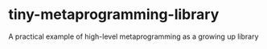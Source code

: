 tiny-metaprogramming-library
============================

A practical example of high-level metaprogramming as a growing up library
